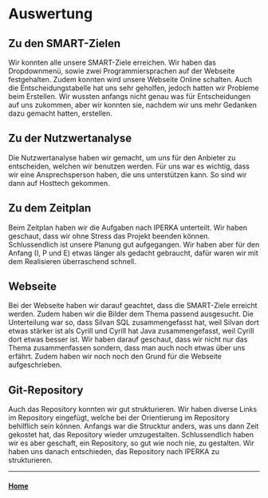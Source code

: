 # Auswertung
## Zu den SMART-Zielen
Wir konnten alle unsere SMART-Ziele erreichen. Wir haben das Dropdownmenü, sowie zwei Programmiersprachen auf der Webseite festgehalten. Zudem konnten wird unsere Webseite Online schalten. Auch die Entscheidungstabelle hat uns sehr geholfen, jedoch hatten wir Probleme beim Erstellen. Wir wussten anfangs nicht genau was für Entscheidungen auf uns zukommen, aber wir konnten sie, nachdem wir uns mehr Gedanken dazu gemacht hatten, erstellen. 

## Zu der Nutzwertanalyse
Die Nutzwertanalyse haben wir gemacht, um uns für den Anbieter zu entscheiden, welchen wir benutzen werden. Für uns war es wichtig, dass wir eine Ansprechsperson haben, die uns unterstützen kann. So sind wir dann auf Hosttech gekommen.

## Zu dem Zeitplan
Beim Zeitplan haben wir die Aufgaben nach IPERKA unterteilt. Wir haben geschaut, dass wir ohne Stress das Projekt beenden können. Schlussendlich ist unsere Planung gut aufgegangen. Wir haben aber für den Anfang (I, P und E) etwas länger als gedacht gebraucht, dafür waren wir mit dem Realisieren überraschend schnell.

## Webseite
Bei der Webseite haben wir darauf geachtet, dass die SMART-Ziele erreicht werden. Zudem haben wir die Bilder dem Thema passend ausgesucht. Die Unterteilung war so, dass Silvan SQL zusammengefasst hat, weil Silvan dort etwas stärker ist als Cyrill und Cyrill hat Java zusammengefasst, weil Cyrill dort etwas besser ist. Wir haben darauf geschaut, dass wir nicht nur das Thema zusammenfassen sondern, dass man auch noch etwas über uns erfährt. Zudem haben wir noch noch den Grund für die Webseite aufgeschrieben.

## Git-Repository
Auch das Repository konnten wir gut strukturieren. Wir haben diverse Links im Repository eingefügt, welche bei der Orientierung im Repository behilflich sein können. Anfangs war die Strucktur anders, was uns dann Zeit gekostet hat, das Repository wieder umzugestalten. Schlussendlich haben wir es aber geschaft, ein Repository, so gut wie noch nie, zu gestalten. Wir haben uns danach entschieden, das Repository nach IPERKA zu strukturieren.


---
#### [Home](/../..)
